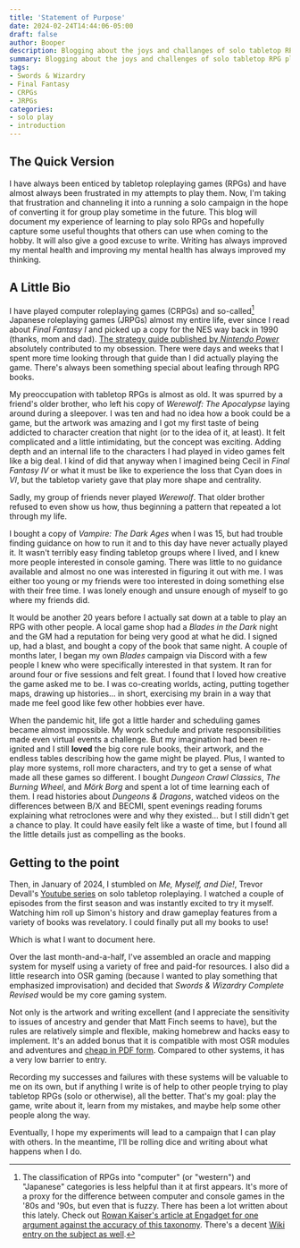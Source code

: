 ```yaml
---
title: 'Statement of Purpose'
date: 2024-02-24T14:44:06-05:00
draft: false
author: Booper
description: Blogging about the joys and challanges of solo tabletop RPG play
summary: Blogging about the joys and challenges of solo tabletop RPG play.
tags:
- Swords & Wizardry
- Final Fantasy
- CRPGs
- JRPGs
categories:
- solo play
- introduction
---
```

## The Quick Version

I have always been enticed by tabletop roleplaying games (RPGs) and have almost always been frustrated in my attempts to play them. Now, I'm taking that frustration and channeling it into a running a solo campaign in the hope of converting it for group play sometime in the future. This blog will document my experience of learning to play solo RPGs and hopefully capture some useful thoughts that others can use when coming to the hobby. It will also give a good excuse to write. Writing has always improved my mental health and improving my mental health has always improved my thinking. 

## A Little Bio

I have played computer roleplaying games (CRPGs) and so-called[^1] Japanese roleplaying games (JRPGs) almost my entire life, ever since I read about *Final Fantasy I* and picked up a copy for the NES way back in 1990 (thanks, mom and dad). [The strategy guide published by *Nintendo Power*](https://archive.org/details/Nintendo_Power_Strategy_Guide_Final_Fantasy_Nintendo_Power_017_1990) absolutely contributed to my obsession. There were days and weeks that I spent more time looking through that guide than I did actually playing the game. There's always been something special about leafing through RPG books.

My preoccupation with tabletop RPGs is almost as old. It was spurred by a friend's older brother, who left his copy of *Werewolf: The Apocalypse* laying around during a sleepover. I was ten and had no idea how a book could be a game, but the artwork was amazing and I got my first taste of being addicted to character creation that night (or to the idea of it, at least). It felt complicated and a little intimidating, but the concept was exciting. Adding depth and an internal life to the characters I had played in video games felt like a big deal. I kind of did that anyway when I imagined being Cecil in *Final Fantasy IV* or what it must be like to experience the loss that Cyan does in *VI*, but the tabletop variety gave that play more shape and centrality. 

Sadly, my group of friends never played *Werewolf*. That older brother refused to even show us how, thus beginning a pattern that repeated a lot through my life.

I bought a copy of *Vampire: The Dark Ages* when I was 15, but had trouble finding guidance on how to run it and to this day have never actually played it. It wasn't terribly easy finding tabletop groups where I lived, and I knew more people interested in console gaming. There was little to no guidance available and almost no one was interested in figuring it out with me. I was either too young or my friends were too interested in doing something else with their free time. I was lonely enough and unsure enough of myself to go where my friends did.

It would be another 20 years before I actually sat down at a table to play an RPG with other people. A local game shop had a *Blades in the Dark* night and the GM had a reputation for being very good at what he did. I signed up, had a blast, and bought a copy of the book that same night. A couple of months later, I began my own *Blades* campaign via Discord with a few people I knew who were specifically interested in that system. It ran for around four or five sessions and felt great. I found that I loved how creative the game asked me to be. I was co-creating worlds, acting, putting together maps, drawing up histories... in short, exercising my brain in a way that made me feel good like few other hobbies ever have.

When the pandemic hit, life got a little harder and scheduling games became almost impossible. My work schedule and private responsibilities made even virtual events a challenge. But my imagination had been re-ignited and I still **loved** the big core rule books, their artwork, and the endless tables describing how the game might be played. Plus, I wanted to play more systems, roll more characters, and try to get a sense of what made all these games so different. I bought *Dungeon Crawl Classics*, *The Burning Wheel*, and *Mörk Borg* and spent a lot of time learning each of them. I read histories about *Dungeons & Dragons*, watched videos on the differences between B/X and BECMI, spent evenings reading forums explaining what retroclones were and why they existed... but I still didn't get a chance to play. It could have easily felt like a waste of time, but I found all the little details just as compelling as the books.

## Getting to the point

Then, in January of 2024, I stumbled on *Me, Myself, and Die!*, Trevor Devall's [Youtube series](https://www.youtube.com/channel/UCtiBzkVoYrugJkrpW7_75Ag) on solo tabletop roleplaying. I watched a couple of episodes from the first season and was instantly excited to try it myself. Watching him roll up Simon's history and draw gameplay features from a variety of books was revelatory. I could finally put all my books to use! 

Which is what I want to document here. 

Over the last month-and-a-half, I've assembled an oracle and mapping system for myself using a variety of free and paid-for resources. I also did a little research into OSR gaming (because I wanted to play something that emphasized improvisation) and decided that *Swords & Wizardry Complete Revised* would be my core gaming system. 

Not only is the artwork and writing excellent (and I appreciate the sensitivity to issues of ancestry and gender that Matt Finch seems to have), but the rules are relatively simple and flexible, making homebrew and hacks easy to implement. It's an added bonus that it is compatible with most OSR modules and adventures and [cheap in PDF form](https://preview.drivethrurpg.com/en/product/438315/swords-wizardry-complete-rulebook-revised). Compared to other systems, it has a very low barrier to entry.

Recording my successes and failures with these systems will be valuable to me on its own, but if anything I write is of help to other people trying to play tabletop RPGs (solo or otherwise), all the better. That's my goal: play the game, write about it, learn from my mistakes, and maybe help some other people along the way.

Eventually, I hope my experiments will lead to a campaign that I can play with others. In the meantime, I'll be rolling dice and writing about what happens when I do.

[^1]: The classification of RPGs into "computer" (or "western") and "Japanese" categories is less helpful than it at first appears. It's more of a proxy for the difference between computer and console games in the '80s and '90s, but even that is fuzzy. There has been a lot written about this lately. Check out [Rowan Kaiser's article at Engadget for one argument against the accuracy of this taxonomy](https://www.engadget.com/2012-02-16-east-is-west-how-two-classic-rpgs-prove-the-stereotypes-false.html). There's a decent [Wiki entry on the subject as well](https://en.wikipedia.org/wiki/Role-playing_video_game#Criticisms).